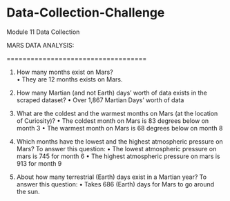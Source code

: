 # Data-Collection-Challenge
Module 11 Data Collection

MARS DATA ANALYSIS: 

===================================

1.	How many months exist on Mars?  
•	They are 12 months exists on Mars.
 
2.	How many Martian (and not Earth) days’ worth of data exists in the scraped dataset?
•	Over 1,867 Martian Days’ worth of data

3.	What are the coldest and the warmest months on Mars (at the location of Curiosity)? 
•	The coldest month on Mars is 83 degrees below on month 3
•	The warmest month on Mars is 68 degrees below on month 8

4.	Which months have the lowest and the highest atmospheric pressure on Mars? To answer this question:
•	The lowest atmospheric pressure on mars is 745 for month 6
•	The highest atmospheric pressure on mars is 913 for month 9

5.	About how many terrestrial (Earth) days exist in a Martian year? To answer this question:
•	Takes 686 (Earth) days for Mars to go around the sun. 


